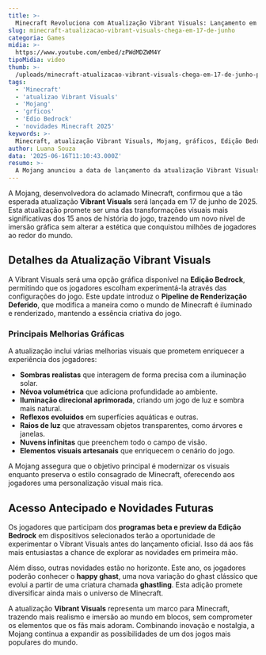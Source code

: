 ```yaml
---
title: >-
  Minecraft Revoluciona com Atualização Vibrant Visuals: Lançamento em 17 de Junho
slug: minecraft-atualizacao-vibrant-visuals-chega-em-17-de-junho
categoria: Games
midia: >-
  https://www.youtube.com/embed/zPWdMDZWM4Y
tipoMidia: video
thumb: >-
  /uploads/minecraft-atualizacao-vibrant-visuals-chega-em-17-de-junho-preview.jpg
tags:
  - 'Minecraft'
  - 'atualizao Vibrant Visuals'
  - 'Mojang'
  - 'grficos'
  - 'Edio Bedrock'
  - 'novidades Minecraft 2025'
keywords: >-
  Minecraft, atualização Vibrant Visuals, Mojang, gráficos, Edição Bedrock, novidades Minecraft 2025
author: Luana Souza
data: '2025-06-16T11:10:43.000Z'
resumo: >-
  A Mojang anunciou a data de lançamento da atualização Vibrant Visuals, prometendo uma transformação impressionante nos gráficos de Minecraft sem perder sua essência única.
---
```


A Mojang, desenvolvedora do aclamado Minecraft, confirmou que a tão esperada atualização **Vibrant Visuals** será lançada em 17 de junho de 2025. Esta atualização promete ser uma das transformações visuais mais significativas dos 15 anos de história do jogo, trazendo um novo nível de imersão gráfica sem alterar a estética que conquistou milhões de jogadores ao redor do mundo.

## Detalhes da Atualização Vibrant Visuals

A Vibrant Visuals será uma opção gráfica disponível na **Edição Bedrock**, permitindo que os jogadores escolham experimentá-la através das configurações do jogo. Este update introduz o **Pipeline de Renderização Deferido**, que modifica a maneira como o mundo de Minecraft é iluminado e renderizado, mantendo a essência criativa do jogo.

### Principais Melhorias Gráficas

A atualização inclui várias melhorias visuais que prometem enriquecer a experiência dos jogadores:
- **Sombras realistas** que interagem de forma precisa com a iluminação solar.
- **Névoa volumétrica** que adiciona profundidade ao ambiente.
- **Iluminação direcional aprimorada**, criando um jogo de luz e sombra mais natural.
- **Reflexos evoluídos** em superfícies aquáticas e outras.
- **Raios de luz** que atravessam objetos transparentes, como árvores e janelas.
- **Nuvens infinitas** que preenchem todo o campo de visão.
- **Elementos visuais artesanais** que enriquecem o cenário do jogo.

A Mojang assegura que o objetivo principal é modernizar os visuais enquanto preserva o estilo consagrado de Minecraft, oferecendo aos jogadores uma personalização visual mais rica.

## Acesso Antecipado e Novidades Futuras

Os jogadores que participam dos **programas beta e preview da Edição Bedrock** em dispositivos selecionados terão a oportunidade de experimentar o Vibrant Visuals antes do lançamento oficial. Isso dá aos fãs mais entusiastas a chance de explorar as novidades em primeira mão.

Além disso, outras novidades estão no horizonte. Este ano, os jogadores poderão conhecer o **happy ghast**, uma nova variação do ghast clássico que evolui a partir de uma criatura chamada **ghastling**. Esta adição promete diversificar ainda mais o universo de Minecraft.

A atualização **Vibrant Visuals** representa um marco para Minecraft, trazendo mais realismo e imersão ao mundo em blocos, sem comprometer os elementos que os fãs mais adoram. Combinando inovação e nostalgia, a Mojang continua a expandir as possibilidades de um dos jogos mais populares do mundo.